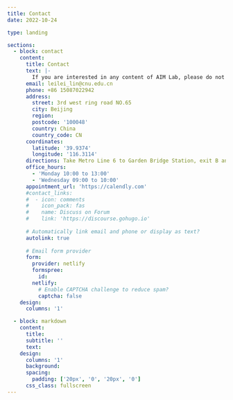 ```yaml
---
title: Contact
date: 2022-10-24

type: landing

sections:
  - block: contact
    content:
      title: Contact
      text: |-
        If you are interested in any content of AIM Lab, please do not hesitate to contact us through the following methods.
      email: leilei_lin@cnu.edu.cn
      phone: +86 15087022942
      address:
        street: 3rd west ring road NO.65
        city: Beijing
        region: 
        postcode: '100048'
        country: China
        country_code: CN
      coordinates:
        latitude: '39.9374'
        longitude: '116.3114'
      directions: Take Metro Line 6 to Garden Bridge Station, exit B and walk about 500 meters to the second North District of Capital Normal University
      office_hours:
        - 'Monday 10:00 to 13:00'
        - 'Wednesday 09:00 to 10:00'
      appointment_url: 'https://calendly.com'
      #contact_links:
      #  - icon: comments
      #    icon_pack: fas
      #    name: Discuss on Forum
      #    link: 'https://discourse.gohugo.io'
    
      # Automatically link email and phone or display as text?
      autolink: true
    
      # Email form provider
      form:
        provider: netlify
        formspree:
          id:
        netlify:
          # Enable CAPTCHA challenge to reduce spam?
          captcha: false
    design:
      columns: '1'

  - block: markdown
    content:
      title:
      subtitle: ''
      text:
    design:
      columns: '1'
      background:
      spacing:
        padding: ['20px', '0', '20px', '0']
      css_class: fullscreen
---
```

